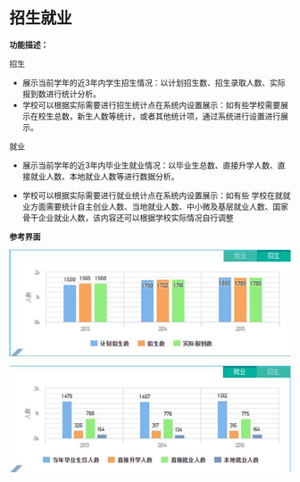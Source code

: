 # 招生就业


**功能描述：**

招生

*  展示当前学年的近3年内学生招生情况：以计划招生数、招生录取人数、实际报到数进行统计分析。
* 学校可以根据实际需要进行招生统计点在系统内设置展示：如有些学校需要展示在校生总数，新生人数等统计，或者其他统计项，通过系统进行设置进行展示。

就业

*  展示当前学年的近3年内毕业生就业情况：以毕业生总数、直接升学人数、直接就业人数、本地就业人数等进行数据分析。

* 学校可以根据实际需要进行就业统计点在系统内设置展示：如有些 学校在就就业方面需要统计自主创业人数、当地就业人数、中小微及基层就业人数、国家骨干企业就业人数，该内容还可以根据学校实际情况自行调整 

  

**参考界面**

![](/assets/image007.jpg)

![](/assets/image008.jpg)

